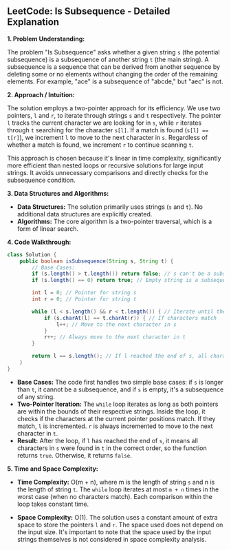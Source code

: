 ## LeetCode: Is Subsequence - Detailed Explanation

**1. Problem Understanding:**

The problem "Is Subsequence" asks whether a given string `s` (the potential subsequence) is a subsequence of another string `t` (the main string).  A subsequence is a sequence that can be derived from another sequence by deleting some or no elements without changing the order of the remaining elements. For example, "ace" is a subsequence of "abcde," but "aec" is not.

**2. Approach / Intuition:**

The solution employs a two-pointer approach for its efficiency.  We use two pointers, `l` and `r`, to iterate through strings `s` and `t` respectively.  The pointer `l` tracks the current character we are looking for in `s`, while `r` iterates through `t` searching for the character `s[l]`.  If a match is found (`s[l] == t[r]`), we increment `l` to move to the next character in `s`.  Regardless of whether a match is found, we increment `r` to continue scanning `t`.

This approach is chosen because it's linear in time complexity, significantly more efficient than nested loops or recursive solutions for large input strings. It avoids unnecessary comparisons and directly checks for the subsequence condition.

**3. Data Structures and Algorithms:**

* **Data Structures:**  The solution primarily uses strings (`s` and `t`). No additional data structures are explicitly created.
* **Algorithms:** The core algorithm is a two-pointer traversal, which is a form of linear search.

**4. Code Walkthrough:**

```java
class Solution {
    public boolean isSubsequence(String s, String t) {
        // Base Cases:
        if (s.length() > t.length()) return false; // s can't be a subsequence if it's longer than t
        if (s.length() == 0) return true; // Empty string is a subsequence of any string

        int l = 0; // Pointer for string s
        int r = 0; // Pointer for string t

        while (l < s.length() && r < t.length()) { // Iterate until the end of either string is reached
            if (s.charAt(l) == t.charAt(r)) { // If characters match
                l++; // Move to the next character in s
            }
            r++; // Always move to the next character in t
        }

        return l == s.length(); // If l reached the end of s, all characters were found in t as a subsequence
    }
}
```

* **Base Cases:** The code first handles two simple base cases: if `s` is longer than `t`, it cannot be a subsequence, and if `s` is empty, it's a subsequence of any string.
* **Two-Pointer Iteration:** The `while` loop iterates as long as both pointers are within the bounds of their respective strings.  Inside the loop, it checks if the characters at the current pointer positions match. If they match, `l` is incremented.  `r` is always incremented to move to the next character in `t`.
* **Result:** After the loop, if `l` has reached the end of `s`, it means all characters in `s` were found in `t` in the correct order, so the function returns `true`. Otherwise, it returns `false`.


**5. Time and Space Complexity:**

* **Time Complexity:** O(m + n), where m is the length of string `s` and n is the length of string `t`.  The `while` loop iterates at most `m + n` times in the worst case (when no characters match).  Each comparison within the loop takes constant time.

* **Space Complexity:** O(1). The solution uses a constant amount of extra space to store the pointers `l` and `r`.  The space used does not depend on the input size.  It's important to note that the space used by the input strings themselves is not considered in space complexity analysis.
